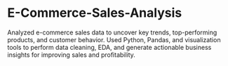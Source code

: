 # E-Commerce-Sales-Analysis
Analyzed e-commerce sales data to uncover key trends, top-performing products, and customer behavior. Used Python, Pandas, and visualization tools to perform data cleaning, EDA, and generate actionable business insights for improving sales and profitability.
